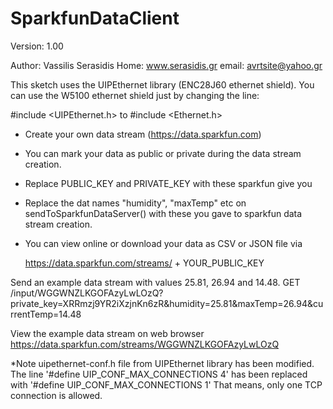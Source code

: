 SparkfunDataClient
==================
Version: 1.00

Author: Vassilis Serasidis
Home: www.serasidis.gr
email: avrtsite@yahoo.gr

This sketch uses the UIPEthernet library (ENC28J60 ethernet shield). You can use the W5100 ethernet shield just by changing the line:

#include <UIPEthernet.h>
to 
#include <Ethernet.h>
 
- Create your own data stream (https://data.sparkfun.com)
- You can mark your data as public or private during the data stream creation.
- Replace PUBLIC_KEY and PRIVATE_KEY with these sparkfun give you
- Replace the dat names "humidity", "maxTemp" etc on sendToSparkfunDataServer() with these you
  gave to sparkfun data stream creation.
- You can view online or download your data as CSV or JSON file via 
  
  https://data.sparkfun.com/streams/ + YOUR_PUBLIC_KEY

Send an example data stream with values 25.81, 26.94 and 14.48.
  GET /input/WGGWNZLKGOFAzyLwLOzQ?private_key=XRRmzj9YR2iXzjnKn6zR&humidity=25.81&maxTemp=26.94&currentTemp=14.48
  
View the example data stream on web browser
  https://data.sparkfun.com/streams/WGGWNZLKGOFAzyLwLOzQ
  
*Note
      uipethernet-conf.h file from UIPEthernet library has been modified. The line
      '#define UIP_CONF_MAX_CONNECTIONS 4' has been replaced with '#define UIP_CONF_MAX_CONNECTIONS 1'
      That means, only one TCP connection is allowed.
